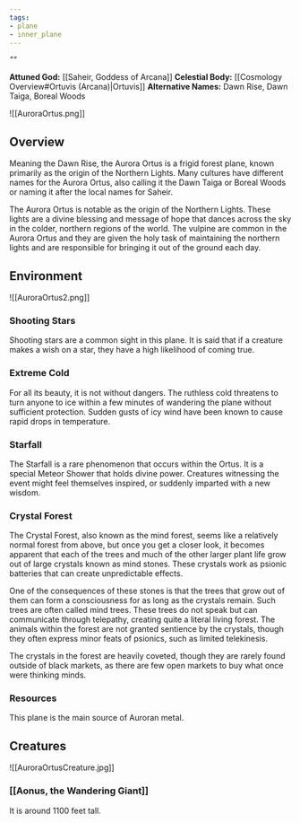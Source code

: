 ```yaml
---
tags:
- plane
- inner_plane
---
```

*""*

**Attuned God:** [[Saheir, Goddess of Arcana]]
**Celestial Body:** [[Cosmology Overview#Ortuvis (Arcana)|Ortuvis]]
**Alternative Names:** Dawn Rise, Dawn Taiga, Boreal Woods

![[AuroraOrtus.png]]
## Overview
Meaning the Dawn Rise, the Aurora Ortus is a frigid forest plane, known primarily as the origin of the Northern Lights. Many cultures have different names for the Aurora Ortus, also calling it the Dawn Taiga or Boreal Woods or naming it after the local names for Saheir.

The Aurora Ortus is notable as the origin of the Northern Lights. These lights are a divine blessing and message of hope that dances across the sky in the colder, northern regions of the world. The vulpine are common in the Aurora Ortus and they are given the holy task of maintaining the northern lights and are responsible for bringing it out of the ground each day.
## Environment
![[AuroraOrtus2.png]]
### Shooting Stars
Shooting stars are a common sight in this plane. It is said that if a creature makes a wish on a star, they have a high likelihood of coming true.
### Extreme Cold
For all its beauty, it is not without dangers. The ruthless cold threatens to turn anyone to ice within a few minutes of wandering the plane without sufficient protection. Sudden gusts of icy wind have been known to cause rapid drops in temperature.
### Starfall
The Starfall is a rare phenomenon that occurs within the Ortus. It is a special Meteor Shower that holds divine power. Creatures witnessing the event might feel themselves inspired, or suddenly imparted with a new wisdom.
### Crystal Forest
The Crystal Forest, also known as the mind forest, seems like a relatively normal forest from above, but once you get a closer look, it becomes apparent that each of the trees and much of the other larger plant life grow out of large crystals known as mind stones. These crystals work as psionic batteries that can create unpredictable effects.

One of the consequences of these stones is that the trees that grow out of them can form a consciousness for as long as the crystals remain. Such trees are often called mind trees. These trees do not speak but can communicate through telepathy, creating quite a literal living forest. The animals within the forest are not granted sentience by the crystals, though they often express minor feats of psionics, such as limited telekinesis.

The crystals in the forest are heavily coveted, though they are rarely found outside of black markets, as there are few open markets to buy what once were thinking minds.
### Resources
This plane is the main source of Auroran metal.
## Creatures
![[AuroraOrtusCreature.jpg]]
### [[Aonus, the Wandering Giant]]
It is around 1100 feet tall.